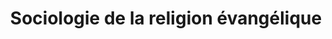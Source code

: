 ---
layout: post
title: "Sociologie de la religion évangélique"
# date:   2020-11-20 16:08:00 +0200
categories: Sciences
tags:
    - Religion
    - Sociologie
excerpt: ... ...
# image:
#   path: /images/post-images/2020-11-22-lire-publication-scientifique/main.jpg
#   thumbnail: /images/post-images/2020-11-22-lire-publication-scientifique/main-thumb-flat.jpg
#   caption: " Photo par [Siora Photography](https://unsplash.com/@siora18)"
---